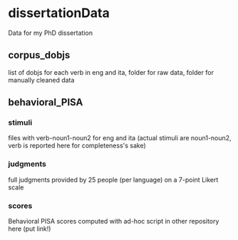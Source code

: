 # dissertationData
Data for my PhD dissertation

## corpus_dobjs
list of dobjs for each verb in eng and ita, folder for raw data, folder for manually cleaned data

## behavioral_PISA

  ### stimuli 
  files with verb-noun1-noun2 for eng and ita (actual stimuli are noun1-noun2, verb is reported here for completeness's sake)
  ### judgments
  full judgments provided by 25 people (per language) on a 7-point Likert scale
  ### scores
  Behavioral PISA scores computed with ad-hoc script in other repository here (put link!)
